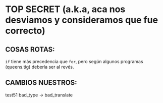 # TOP SECRET (a.k.a, aca nos desviamos y consideramos que fue correcto)

## COSAS ROTAS:

`if` tiene más precedencia que `for`, pero según algunos programas (queens.tig) debería ser al revés.

## CAMBIOS NUESTROS:

test51 bad_type -> bad_translate